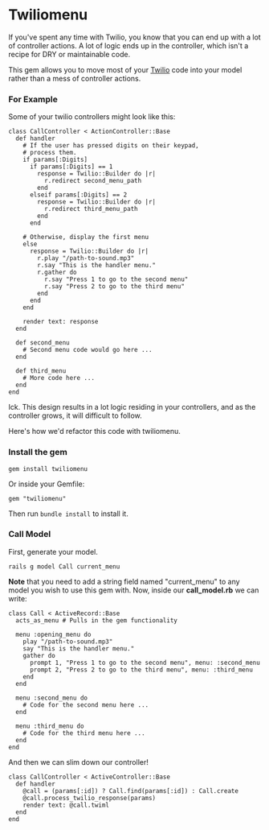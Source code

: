 # Twiliomenu

If you've spent any time with Twilio, you know that you can end up with a lot of controller actions.  A lot of logic ends up in the controller, which isn't a recipe for DRY or maintainable code.

This gem allows you to move most of your [Twilio](http://twilio.com) code into your model rather than a mess of controller actions.

### For Example
Some of your twilio controllers might look like this:

	class CallController < ActionController::Base
	  def handler
	    # If the user has pressed digits on their keypad,
	    # process them.
	    if params[:Digits]
	      if params[:Digits] == 1
	        response = Twilio::Builder do |r|
	          r.redirect second_menu_path
	        end
	      elseif params[:Digits] == 2
	        response = Twilio::Builder do |r|
	          r.redirect third_menu_path
	        end
	      end
	    
	    # Otherwise, display the first menu
	    else  
	      response = Twilio::Builder do |r|
	        r.play "/path-to-sound.mp3"
	        r.say "This is the handler menu."
	        r.gather do
	          r.say "Press 1 to go to the second menu"
	          r.say "Press 2 to go to the third menu"
	        end
	      end
	    end
	    
	    render text: response
	  end
	  
	  def second_menu
	    # Second menu code would go here ...
	  end
	  
	  def third_menu
	    # More code here ...
	  end
	end

Ick.  This design results in a lot logic residing in your controllers, and as the controller grows, it will difficult to follow.

Here's how we'd refactor this code with twiliomenu.

### Install the gem

	gem install twiliomenu

Or inside your Gemfile:
	
	gem "twiliomenu"

Then run `bundle install` to install it.

### Call Model
First, generate your model.
	
	rails g model Call current_menu

**Note** that you need to add a string field named "current_menu" to any model you wish to use this gem with.  Now, inside our **call_model.rb** we can write:

	class Call < ActiveRecord::Base
	  acts_as_menu # Pulls in the gem functionality
	  
	  menu :opening_menu do
	  	play "/path-to-sound.mp3"
	  	say "This is the handler menu."
	  	gather do
	  	  prompt 1, "Press 1 to go to the second menu", menu: :second_menu
	  	  prompt 2, "Press 2 to go to the third menu", menu: :third_menu
	  	end
	  end
	  
	  menu :second_menu do
	    # Code for the second menu here ...
	  end
	  
	  menu :third_menu do
	    # Code for the third menu here ...
	  end
	end
	
And then we can slim down our controller!

	class CallController < ActiveController::Base
	  def handler
	    @call = (params[:id]) ? Call.find(params[:id]) : Call.create
	    @call.process_twilio_response(params)
	    render text: @call.twiml
	  end
	end